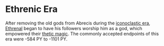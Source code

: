 # Ethrenic Era

<meta property="og:description" content="After removing the old gods from Abrecis during the iconoclastic era, Ethrenal began to have his followers worship him as a god.">

After removing the old gods from Abrecis during the [iconoclastic era](iconoclastic.md), [Ethrenal](../../inhabitants/figures/ethrenal.md) began to have his followers worship him as a god, which empowered their [thetic magic](../../magic.md#thetic). The commonly accepted endpoints of this era were -584 PY to -1101 PY.